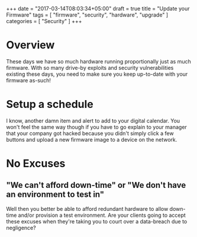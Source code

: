 +++
date = "2017-03-14T08:03:34+05:00"
draft = true
title = "Update your Firmware"
tags = [ "firmware", "security", "hardware", "upgrade" ]
categories = [ "Security" ]
+++

# Overview

These days we have so much hardware running proportionally just as much firmware. With so many drive-by exploits and security vulnerabilities existing these days, you need to make sure you keep up-to-date with your firmware as-such!

# Setup a schedule

I know, another damn item and alert to add to your digital calendar. You won't feel the same way though if you have to go explain to your manager that your company got hacked because you didn't simply click a few buttons and upload a new firmware image to a device on the network.

# No Excuses

## "We can't afford down-time" or "We don't have an environment to test in"

Well then you better be able to afford redundant hardware to allow down-time and/or provision a test environment. Are your clients going to accept these excuses when they're taking you to court over a data-breach due to negligence?

